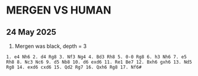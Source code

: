 # MERGEN VS HUMAN
## 24 May 2025
1. Mergen was black, depth = 3
  ```
  1. e4 Nh6 2. d4 Rg8 3. Nf3 Ng4 4. Bd3 Rh8 5. 0-0 Rg8 6. h3 Nh6 7. e5 Rh8 8. Nc3 Nc6 9. d5 Nb8 10. d6 exd6 11. Re1 Be7 12. Bxh6 gxh6 13. Nd5 Rg8 14. exd6 cxd6 15. Qd2 Rg7 16. Qxh6 Rg8 17. Nf6# 
  ```